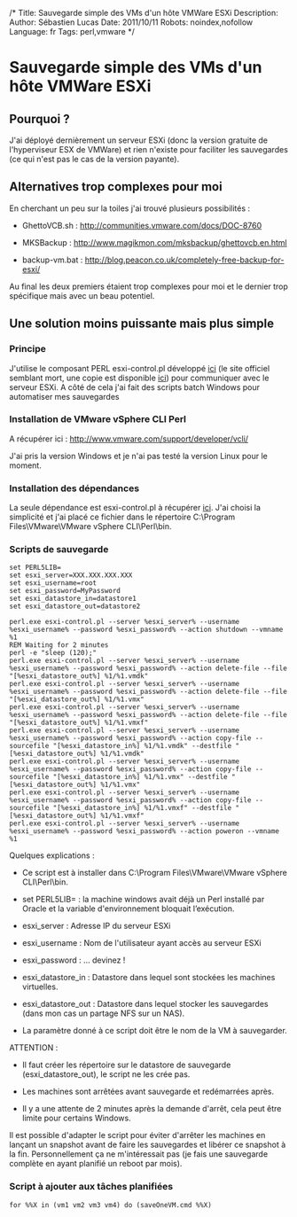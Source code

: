 /*
Title: Sauvegarde simple des VMs d'un hôte VMWare ESXi
Description: 
Author: Sébastien Lucas
Date: 2011/10/11
Robots: noindex,nofollow
Language: fr
Tags: perl,vmware
*/
# Sauvegarde simple des VMs d'un hôte VMWare ESXi

## Pourquoi ?
J'ai déployé dernièrement un serveur ESXi (donc la version gratuite de l'hyperviseur ESX de VMWare) et rien n'existe pour faciliter les sauvegardes (ce qui n'est pas le cas de la version payante).
## Alternatives trop complexes pour moi

En cherchant un peu sur la toiles j'ai trouvé plusieurs possibilités :

*	GhettoVCB.sh : http://communities.vmware.com/docs/DOC-8760

*	MKSBackup : http://www.magikmon.com/mksbackup/ghettovcb.en.html

*	backup-vm.bat : http://blog.peacon.co.uk/completely-free-backup-for-esxi/

Au final les deux premiers étaient trop complexes pour moi et le dernier trop spécifique mais avec un beau potentiel.
## Une solution moins puissante mais plus simple

### Principe
J'utilise le composant PERL esxi-control.pl développé [ici](http://blog.peacon.co.uk/esxi-control-pl-script-vm-actions-on-free-licensed-esxi/) (le site officiel semblant mort, une copie est disponible [ici](/blog/esxi-control)) pour communiquer avec le serveur ESXi. A côté de cela j'ai fait des scripts batch Windows pour automatiser mes sauvegardes
### Installation de VMware vSphere CLI Perl

A récupérer ici : http://www.vmware.com/support/developer/vcli/

J'ai pris la version Windows et je n'ai pas testé la version Linux pour le moment.
### Installation des dépendances

La seule dépendance est esxi-control.pl à récupérer [ici](http://blog.peacon.co.uk/wiki/Esxi-control.pl). J'ai choisi la simplicité et j'ai placé ce fichier dans le répertoire C:\Program Files\VMware\VMware vSphere CLI\Perl\bin.
### Scripts de sauvegarde

```
set PERL5LIB=
set esxi_server=XXX.XXX.XXX.XXX
set esxi_username=root
set esxi_password=MyPassword
set esxi_datastore_in=datastore1
set esxi_datastore_out=datastore2

perl.exe esxi-control.pl --server %esxi_server% --username %esxi_username% --password %esxi_password% --action shutdown --vmname %1
REM Waiting for 2 minutes
perl -e "sleep (120);"
perl.exe esxi-control.pl --server %esxi_server% --username %esxi_username% --password %esxi_password% --action delete-file --file "[%esxi_datastore_out%] %1/%1.vmdk"
perl.exe esxi-control.pl --server %esxi_server% --username %esxi_username% --password %esxi_password% --action delete-file --file "[%esxi_datastore_out%] %1/%1.vmx"
perl.exe esxi-control.pl --server %esxi_server% --username %esxi_username% --password %esxi_password% --action delete-file --file "[%esxi_datastore_out%] %1/%1.vmxf"
perl.exe esxi-control.pl --server %esxi_server% --username %esxi_username% --password %esxi_password% --action copy-file --sourcefile "[%esxi_datastore_in%] %1/%1.vmdk" --destfile "[%esxi_datastore_out%] %1/%1.vmdk"
perl.exe esxi-control.pl --server %esxi_server% --username %esxi_username% --password %esxi_password% --action copy-file --sourcefile "[%esxi_datastore_in%] %1/%1.vmx" --destfile "[%esxi_datastore_out%] %1/%1.vmx"
perl.exe esxi-control.pl --server %esxi_server% --username %esxi_username% --password %esxi_password% --action copy-file --sourcefile "[%esxi_datastore_in%] %1/%1.vmxf" --destfile "[%esxi_datastore_out%] %1/%1.vmxf"
perl.exe esxi-control.pl --server %esxi_server% --username %esxi_username% --password %esxi_password% --action poweron --vmname %1
```
Quelques explications :

*	Ce script est à installer dans C:\Program Files\VMware\VMware vSphere CLI\Perl\bin. 

*	set PERL5LIB= : la machine windows avait déjà un Perl installé par Oracle et la variable d'environnement bloquait l’exécution.

*	esxi_server : Adresse IP du serveur ESXi

*	esxi_username : Nom de l'utilisateur ayant accès au serveur ESXi

*	esxi_password : ... devinez !

*	esxi_datastore_in : Datastore dans lequel sont stockées les machines virtuelles.

*	esxi_datastore_out : Datastore dans lequel stocker les sauvegardes (dans mon cas un partage NFS sur un NAS).

*	La paramètre donné à ce script doit être le nom de la VM à sauvegarder.

ATTENTION :

*	Il faut créer les répertoire sur le datastore de sauvegarde (esxi_datastore_out), le script ne les crée pas.

*	Les machines sont arrêtées avant sauvegarde et redémarrées après.

*	Il y a une attente de 2 minutes après la demande d'arrêt, cela peut être limite pour certains Windows.

Il est possible d'adapter le script pour éviter d'arrêter les machines en lançant un snapshot avant de faire les sauvegardes et libérer ce snapshot à la fin. Personnellement ça ne m'intéressait pas (je fais une sauvegarde complète en ayant planifié un reboot par mois).
### Script à ajouter aux tâches planifiées

```
for %%X in (vm1 vm2 vm3 vm4) do (saveOneVM.cmd %%X)
```





